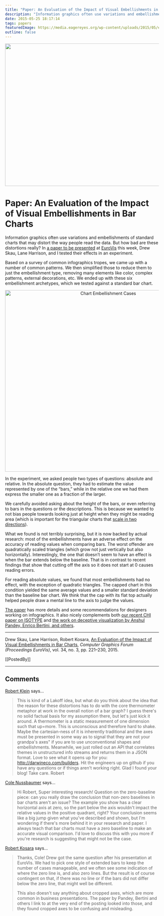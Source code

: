 ```yaml
---
title: "Paper: An Evaluation of the Impact of Visual Embellishments in Bar Charts"
description: "Information graphics often use variations and embellishments of standard charts that may distort the way people read the data. But how bad are these distortions really? In a paper to be presented at EuroVis this week, Drew Skau, Lane Harrison, and I tested their effects in an experiment."
date: 2015-05-25 18:17:14
tags: papers
featuredImage: https://media.eagereyes.org/wp-content/uploads/2015/05/embellishments-teaser.jpg
outline: false
---
```


<p align="center"><img src="https://media.eagereyes.org/wp-content/uploads/2015/05/embellishments-teaser.jpg" alt="" width="825" height="467" /></p>

# Paper: An Evaluation of the Impact of Visual Embellishments in Bar Charts

Information graphics often use variations and embellishments of standard charts that may distort the way people read the data. But how bad are these distortions really? In <a href="/publications/Skau-EuroVis-2015.html">a paper to be presented</a> at <a href="http://www.eurovis2015.it">EuroVis</a> this week, Drew Skau, Lane Harrison, and I tested their effects in an experiment.

Based on a survey of common infographics tropes, we came up with a number of common patterns. We then simplified those to reduce them to just the embellishment type, removing many elements like color, complex patterns, external decorations, etc. We ended up with these six embellishment archetypes, which we tested against a standard bar chart.

<p align="center"><img class="aligncenter size-medium wp-image-8794" src="https://media.eagereyes.org/wp-content/uploads/2015/05/embellishment-cases.png" alt="Chart Embellishment Cases" width="660" height="595" /></p>

In the experiment, we asked people two types of questions: absolute and relative. In the absolute question, they had to estimate the value represented by one of the “bars,” while in the relative one we had them express the smaller one as a fraction of the larger.

We carefully avoided asking about the height of the bars, or even referring to bars in the questions or the descriptions. This is because we wanted to not bias people towards looking just at height when they might be reading area (which is important for the triangular charts that <a href="/blog/2008/linear-vs-quadratic-change">scale in two directions</a>).

What we found is not terribly surprising, but it is now backed by actual research: most of the embellishments have an adverse effect on the accuracy of reading values when comparing bars. The worst offender are quadratically scaled triangles (which grow not just vertically but also horizontally). Interestingly, the one that doesn’t seem to have an effect is when the bar extends below the baseline. That is in contrast to recent findings that show that cutting off the axis so it does not start at 0 causes reading errors.

For reading absolute values, we found that most embellishments had no effect, with the exception of quadratic triangles. The capped chart in this condition yielded the same average values and a smaller standard deviation than the baseline bar chart. We think that the cap with its flat top actually helped people draw a mental line to the axis to judge the values.

<a href="/publications/Skau-EuroVis-2015">The paper</a> has more details and some recommendations for designers working on infographics. It also nicely complements both <a href="/papers/isotype-visualization">our recent CHI paper on ISOTYPE</a> and <a href="http://fellinlovewithdata.com/research/deceptive-visualizations">the work on deceptive visualization by Anshul Pandey, Enrico Bertini, and others</a>.

<hr />

Drew Skau, Lane Harrison, Robert Kosara, <a href="/publications/Skau-EuroVis-2015">An Evaluation of the Impact of Visual Embellishments in Bar Charts</a>, <em>Computer Graphics Forum (Proceedings EuroVis)</em>, vol. 34, no. 3, pp. 221–230, 2015.

[[PostedBy]]

<aside class="comments">

---
## Comments

<a href="http://darwineco.com/builders/" rel="nofollow noopener" target="_blank">Robert Klein</a> says…
>	This is kind of a Lakoff idea, but what do you think about the idea that the reason for these distortions has to do with the core thermometer metaphor at work in the overall notion of a bar graph? I guess there's no solid factual basis for my assumption there, but let's just kick it around. A thermometer is a static measurement of one dimension such that up=more. This is unconscious and therefore hard to shake. Maybe the cartesian-ness of it is inherently traditional and the axes must be presented in some way as to signal that they are 
>	not your grandpa's axes" if you are to use unconventional shapes and embellishments. Meanwhile, we just rolled out an API that correlates themes in unstructured info streams and returns them in a JSON format. Love to see what it opens up for you: http://darwineco.com/builders. Hit the engineers up on github if you have any questions or if things aren't working right. Glad I found your blog! Take care. Robert

<a href="http://www.storytellingwithdata.com" rel="nofollow noopener" target="_blank">Cole Nussbaumer</a> says…
>	Hi Robert, Super interesting research! Question on the zero-baseline piece: can you really draw the conclusion that non-zero baselines in bar charts aren't an issue? The example you show has a clear horizontal axis at zero, so the part below the axis wouldn't impact the relative values in the positive quadrant, right? Your conclusion seems like a big jump given what you've described and shown, but I'm wondering if there's more behind it in your research and paper. I always teach that bar charts must have a zero baseline to make an accurate visual comparison. I'd love to discuss this with you more if you're research is suggesting that might not be the case.

<a href="/about" rel="nofollow noopener" target="_blank">Robert Kosara</a> says…
>	Thanks, Cole! Drew got the same question after his presentation at EuroVis. We had to pick one style of extended bars to keep the number of cases manageable, and we often see some indication of where the zero line is, and also zero lines. But the result is of course contingent on that, if there was no line or if the bars did not differ below the zero line, that might well be different.
>	
>	This also doesn't say anything about cropped axes, which are more common in business presentations. The paper by Pandey, Bertini and others I link to at the very end of the posting looked into those, and they found cropped axes to be confusing and misleading.

</aside>

